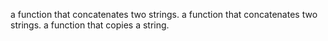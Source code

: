 a function that concatenates two strings.
a function that concatenates two strings.
a function that copies a string.
